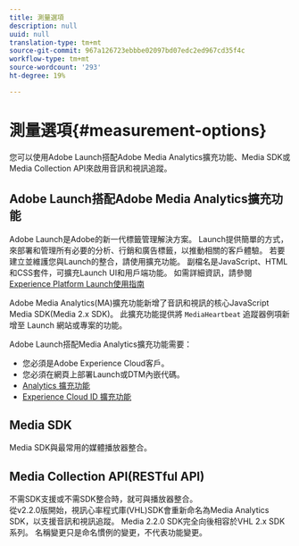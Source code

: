 ```yaml
---
title: 測量選項
description: null
uuid: null
translation-type: tm+mt
source-git-commit: 967a126723ebbbe02097bd07edc2ed967cd35f4c
workflow-type: tm+mt
source-wordcount: '293'
ht-degree: 19%

---
```



# 測量選項{#measurement-options}

您可以使用Adobe Launch搭配Adobe Media Analytics擴充功能、Media SDK或Media Collection API來啟用音訊和視訊追蹤。

## Adobe Launch搭配Adobe Media Analytics擴充功能

Adobe Launch是Adobe的新一代標籤管理解決方案。 Launch提供簡單的方式，來部署和管理所有必要的分析、行銷和廣告標籤，以推動相關的客戶體驗。 若要建立並維護您與Launch的整合，請使用擴充功能。 副檔名是JavaScript、HTML和CSS套件，可擴充Launch UI和用戶端功能。 如需詳細資訊，請參閱 [Experience Platform Launch使用指南](https://docs.adobe.com/content/help/zh-Hant/launch/using/overview.html)

Adobe Media Analytics(MA)擴充功能新增了音訊和視訊的核心JavaScript Media SDK(Media 2.x SDK)。 此擴充功能提供將 `MediaHeartbeat` 追蹤器例項新增至 Launch 網站或專案的功能。

Adobe Launch搭配Media Analytics擴充功能需要：
* 您必須是Adobe Experience Cloud客戶。
* 您必須在網頁上部署Launch或DTM內嵌代碼。
* [Analytics 擴充功能](https://docs.adobe.com/content/help/zh-Hant/launch/using/extensions-ref/adobe-extension/analytics-extension/overview.html)
* [Experience Cloud ID 擴充功能](https://docs.adobe.com/content/help/zh-Hant/launch/using/extensions-ref/adobe-extension/id-service-extension/overview.html)

## Media SDK

Media SDK與最常用的媒體播放器整合。

## Media Collection API(RESTful API)

不需SDK支援或不需SDK整合時，就可與播放器整合。<br>從v2.2.0版開始，視訊心率程式庫(VHL)SDK會重新命名為Media Analytics SDK，以支援音訊和視訊追蹤。 Media 2.2.0 SDK完全向後相容於VHL 2.x SDK系列。 名稱變更只是命名慣例的變更，不代表功能變更。
